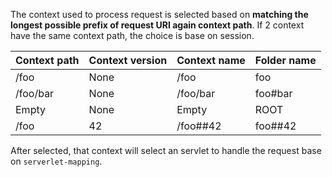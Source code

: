 The context used to process request is selected based on __matching the longest possible prefix of request URI again context path__. If 2 context have the same context path, the choice is base on session.


| Context path | Context version | Context name | Folder name |
| --- | --- | --- | --- | 
| /foo | None | /foo | foo | 
| /foo/bar | None | /foo/bar | foo#bar |
| Empty | None | Empty | ROOT |
| /foo | 42 | /foo##42 | foo##42 |

After selected, that context will select an servlet to handle the request base on `serverlet-mapping`.
